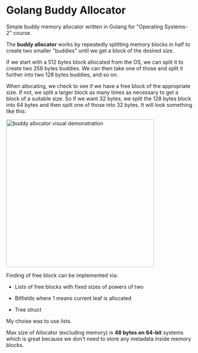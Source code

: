 # Golang Buddy Allocator

Simple buddy memory allocator written in Golang for "Operating Systems-2" course.

The **buddy allocator** works by repeatedly splitting memory blocks in half to create two smaller "buddies" until we get a block of the desired size.

If we start with a 512 bytes block allocated from the OS, we can split it to create two 256 bytes  buddies.
We can then take one of those and split it further into two 128 bytes buddies, and so on.

When allocating, we check to see if we have a free block of the appropriate size.
If not, we split a larger block as many times as necessary to get a block of a suitable size.
So if we want 32 bytes, we split the 128 bytes block into 64 bytes and then split one of those into 32 bytes.
It will look something like this:

<img src="https://i.stack.imgur.com/i4NNV.png" alt="buddy allocator visual demonstration" width=400 />

Finding of free block can be implemented via:

- Lists of free blocks with fixed sizes of powers of two

- Bitfields where 1 means current leaf is allocated

- Tree struct

My choise was to use lists.

Max size of Allocator (excluding memory) is **48 bytes on 64-bit** systems which is great because we don't need to store any metadata inside memory blocks.
